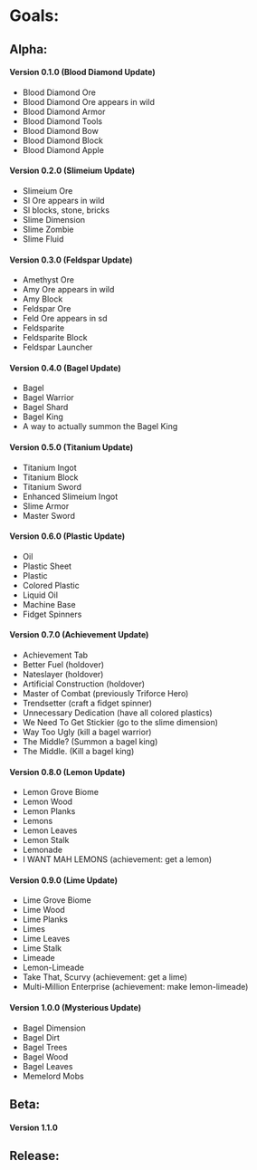 # Goals:

## Alpha:

#### Version 0.1.0 (Blood Diamond Update)
- Blood Diamond Ore
- Blood Diamond Ore appears in wild
- Blood Diamond Armor
- Blood Diamond Tools
- Blood Diamond Bow
- Blood Diamond Block
- Blood Diamond Apple
#### Version 0.2.0 (Slimeium Update)
- Slimeium Ore
- Sl Ore appears in wild
- Sl blocks, stone, bricks
- Slime Dimension
- Slime Zombie
- Slime Fluid
#### Version 0.3.0 (Feldspar Update)
- Amethyst Ore
- Amy Ore appears in wild
- Amy Block
- Feldspar Ore
- Feld Ore appears in sd
- Feldsparite
- Feldsparite Block
- Feldspar Launcher
#### Version 0.4.0 (Bagel Update)
- Bagel
- Bagel Warrior
- Bagel Shard
- Bagel King
- A way to actually summon the Bagel King
#### Version 0.5.0 (Titanium Update)
- Titanium Ingot
- Titanium Block
- Titanium Sword
- Enhanced Slimeium Ingot
- Slime Armor
- Master Sword
#### Version 0.6.0 (Plastic Update)
- Oil
- Plastic Sheet
- Plastic
- Colored Plastic
- Liquid Oil
- Machine Base 
- Fidget Spinners
#### Version 0.7.0 (Achievement Update)
- Achievement Tab
- Better Fuel (holdover)
- Nateslayer (holdover)
- Artificial Construction (holdover)
- Master of Combat (previously Triforce Hero)
- Trendsetter (craft a fidget spinner)
- Unnecessary Dedication (have all colored plastics)
- We Need To Get Stickier (go to the slime dimension)
- Way Too Ugly (kill a bagel warrior)
- The Middle? (Summon a bagel king)
- The Middle. (Kill a bagel king)
#### Version 0.8.0 (Lemon Update)
- Lemon Grove Biome
- Lemon Wood
- Lemon Planks
- Lemons
- Lemon Leaves
- Lemon Stalk
- Lemonade
- I WANT MAH LEMONS (achievement: get a lemon)
#### Version 0.9.0 (Lime Update)
- Lime Grove Biome
- Lime Wood
- Lime Planks
- Limes
- Lime Leaves
- Lime Stalk
- Limeade 
- Lemon-Limeade
- Take That, Scurvy (achievement: get a lime)
- Multi-Million Enterprise (achievement: make lemon-limeade)
#### Version 1.0.0 (Mysterious Update)
- Bagel Dimension
- Bagel Dirt
- Bagel Trees
- Bagel Wood
- Bagel Leaves
- Memelord Mobs

## Beta:
#### Version 1.1.0

## Release:
